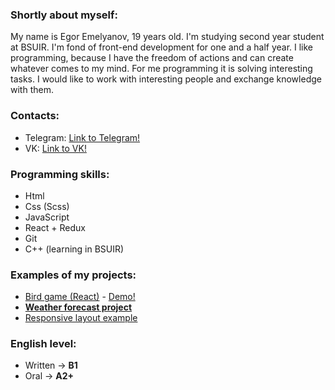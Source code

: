 ### Shortly about myself:
My name is Egor Emelyanov, 19 years old. I'm studying second year student at BSUIR. I'm fond of front-end development for one and a half year. I like programming, because I have the freedom of actions and can create whatever comes to my mind. For me programming it is solving interesting tasks. I would like to work with interesting people and exchange knowledge with them.

### Contacts:
- Telegram: [Link to Telegram!](https://t.me/Elaray)
- VK: [Link to VK!](https://vk.com/elaray)

### Programming skills:
  - Html
  - Css (Scss)
  - JavaScript
  - React + Redux
  - Git
  - C++ (learning in BSUIR)

### Examples of my projects:
   - [Bird game (React)](https://github.com/Elaray1/songbird) - [Demo!](https://songbird1.netlify.com/)
   - **[Weather forecast project](https://condescending-sammet-d7ea0d.netlify.com/)**
   - [Responsive layout example](https://stupefied-rosalind-36cc78.netlify.com/)

### English level:
  - Written -> **B1**
  - Oral -> **A2+**
